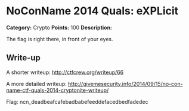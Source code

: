 # NoConName 2014 Quals: eXPLicit

**Category:** Crypto
**Points:** 100
**Description:**

The flag is right there, in front of your eyes.

## Write-up

A shorter writeup: <http://ctfcrew.org/writeup/66>

A more detailed writeup: <http://givemesecurity.info/2014/09/15/no-con-name-ctf-quals-2014-cryptonite-writeup/>

Flag: ncn_deadbeafcafebadbabefeeddefacedbedfadedec

